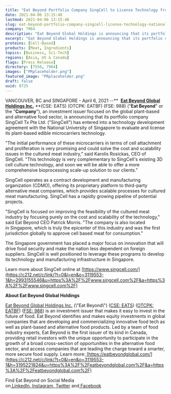 ```yaml
---
title: "Eat Beyond Portfolio Company SingCell to License Technology from National University of Singapore"
date: 2021-04-06 13:15:40
lastmod: 2021-04-06 13:15:40
slug: eat-beyond-portfolio-company-singcell-license-technology-national-university-singapore
company: 7964
description: "Eat Beyond Global Holdings is announcing that its portfolio company SingCell has entered into a technology development agreement with the National University of Singapore to evaluate and license its plant-based edible microcarriers technology."
excerpt: "Eat Beyond Global Holdings is announcing that its portfolio company SingCell has entered into a technology development agreement with the National University of Singapore to evaluate and license its plant-based edible microcarriers technology."
proteins: [Cell-Based]
products: [Meat, Ingredients]
topics: [Business, Sci-Tech]
regions: [Asia, US & Canada]
flags: [Press Release]
directory: [7556, 7964]
images: ["PRplaceholder.png"]
featured_image: "PRplaceholder.png"
draft: false
uuid: 8725
---
```

VANCOUVER, BC and SINGAPORE - April 6, 2021 --**  [**Eat Beyond Global
Holdings
Inc.**](https://c212.net/c/link/?t=0&l=en&o=3119553-1&h=1018765622&u=https%3A%2F%2Featbeyondglobal.com%2F&a=Eat+Beyond+Global+Holdings+Inc.) **(CSE:
EATS) (OTCPK: EATBF) (FSE: 988) (\"**Eat Beyond**\" or the
\"**Company**\"), an investment issuer focused on the global plant-based
and alternative food sector, is announcing that its portfolio company
SingCell Tx Pte Ltd. (\"SingCell\") has entered into a technology
development agreement with the National University of Singapore to
evaluate and license its plant-based edible microcarriers technology.

\"The initial performance of these microcarriers in terms of cell
attachment and proliferation is very promising and could solve the cost
and scalability issues in the cultured meat industry,\" said Karolis
Rosickas, CEO of SingCell. \"This technology is very complementary to
SingCell\'s existing 3D cell culture technology, and soon we will be
able to offer a more comprehensive bioprocessing scale-up solution to
our clients.\"

SingCell operates as a contract development and manufacturing
organization (CDMO), offering its proprietary platform to third-party
alternative meat companies, which provides scalable processes for
cultured meat manufacturing. SingCell has a rapidly growing pipeline of
potential projects.

\"SingCell is focused on improving the feasibility of the cultured meat
industry by focusing purely on the cost and scalability of the
technology,\" said Eat Beyond CEO Patrick Morris. \"The company is also
located in Singapore, which is truly the epicenter of this industry and
was the first jurisdiction globally to approve cell based meat for
consumption.\"

The Singapore government has placed a major focus on innovation that
will drive food security and make the nation less dependent on foreign
suppliers. SingCell is well positioned to leverage these programs to
develop its technology and manufacturing infrastructure in Singapore.

Learn more about SingCell online
at [https://www.singcell.com/](https://c212.net/c/link/?t=0&l=en&o=3119553-1&h=2993155546&u=https%3A%2F%2Fwww.singcell.com%2F&a=https%3A%2F%2Fwww.singcell.com%2F)

**About Eat Beyond Global Holdings**

[Eat Beyond Global Holdings
Inc.](https://c212.net/c/link/?t=0&l=en&o=3119553-1&h=1018765622&u=https%3A%2F%2Featbeyondglobal.com%2F&a=Eat+Beyond+Global+Holdings+Inc.) (\"Eat
Beyond\") ([CSE:
EATS](https://c212.net/c/link/?t=0&l=en&o=3119553-1&h=2118152569&u=https%3A%2F%2Fthecse.com%2Fen%2Flistings%2Fdiversified-industries%2Feat-beyond-global-holdings-inc&a=CSE%3A+EATS))
([OTCPK:
EATBF](https://c212.net/c/link/?t=0&l=en&o=3119553-1&h=50680842&u=https%3A%2F%2Fwww.otcmarkets.com%2Fstock%2FEATBF%2Foverview&a=OTCPK%3A+EATBF))
([FSE:
988](https://c212.net/c/link/?t=0&l=en&o=3119553-1&h=2984056927&u=https%3A%2F%2Fwww.boerse-frankfurt.de%2Fequity%2Feat-beyond-global-hldgs&a=FSE%3A+988))
is an investment issuer that makes it easy to invest in the future of
food. Eat Beyond identifies and makes equity investments in global
companies that are developing and commercializing innovative food tech
as well as plant-based and alternative food products. Led by a team of
food industry experts, Eat Beyond is the first issuer of its kind
in Canada, providing retail investors with the unique opportunity to
participate in the growth of a broad cross-section of opportunities in
the alternative food sector, and access companies that are leading the
charge toward a smarter, more secure food supply. Learn
more:[ ](https://c212.net/c/link/?t=0&l=en&o=3119553-1&h=854373701&u=https%3A%2F%2Featbeyondglobal.com%2F&a=%C2%A0)[https://eatbeyondglobal.com/](https://c212.net/c/link/?t=0&l=en&o=3119553-1&h=3195221824&u=https%3A%2F%2Featbeyondglobal.com%2F&a=https%3A%2F%2Featbeyondglobal.com%2F)

Find Eat Beyond on Social Media
on[ ](https://c212.net/c/link/?t=0&l=en&o=3119553-1&h=2805300121&u=https%3A%2F%2Fwww.linkedin.com%2Fcompany%2Feat-beyond-global-holdings&a=%C2%A0)[LinkedIn](https://c212.net/c/link/?t=0&l=en&o=3119553-1&h=3215237632&u=https%3A%2F%2Fwww.linkedin.com%2Fcompany%2Feat-beyond-global-holdings&a=LinkedIn),[ ](https://c212.net/c/link/?t=0&l=en&o=3119553-1&h=2425602188&u=https%3A%2F%2Fwww.instagram.com%2Featbeyondglobal%2F&a=%C2%A0)[Instagram](https://c212.net/c/link/?t=0&l=en&o=3119553-1&h=2006026105&u=https%3A%2F%2Fwww.instagram.com%2Featbeyondglobal%2F&a=Instagram),[ ](https://c212.net/c/link/?t=0&l=en&o=3119553-1&h=828160226&u=http%3A%2F%2Ftwitter.com%2Featbeyondglobal&a=%C2%A0)[Twitter](https://c212.net/c/link/?t=0&l=en&o=3119553-1&h=160080030&u=http%3A%2F%2Ftwitter.com%2Featbeyondglobal&a=Twitter) and[ ](https://c212.net/c/link/?t=0&l=en&o=3119553-1&h=3704196117&u=https%3A%2F%2Fwww.facebook.com%2Featbeyondglobal&a=%C2%A0)[Facebook](https://c212.net/c/link/?t=0&l=en&o=3119553-1&h=825791857&u=https%3A%2F%2Fwww.facebook.com%2Featbeyondglobal&a=Facebook)
